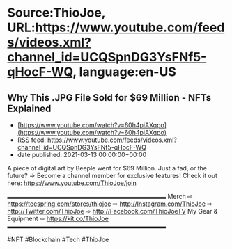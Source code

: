 # Source:ThioJoe, URL:https://www.youtube.com/feeds/videos.xml?channel_id=UCQSpnDG3YsFNf5-qHocF-WQ, language:en-US

## Why This .JPG File Sold for $69 Million - NFTs Explained
 - [https://www.youtube.com/watch?v=60h4piAXqpo](https://www.youtube.com/watch?v=60h4piAXqpo)
 - RSS feed: https://www.youtube.com/feeds/videos.xml?channel_id=UCQSpnDG3YsFNf5-qHocF-WQ
 - date published: 2021-03-13 00:00:00+00:00

A piece of digital art by Beeple went for $69 Million. Just a fad, or the future? 
⇒ Become a channel member for exclusive features! Check it out here: https://www.youtube.com/ThioJoe/join

▬▬▬▬▬▬▬▬▬▬▬▬▬▬▬▬▬▬▬▬▬▬▬▬▬▬
Merch ⇨ https://teespring.com/stores/thiojoe
⇨ http://Instagram.com/ThioJoe
⇨ http://Twitter.com/ThioJoe
⇨ http://Facebook.com/ThioJoeTV
My Gear & Equipment ⇨ https://kit.co/ThioJoe
▬▬▬▬▬▬▬▬▬▬▬▬▬▬▬▬▬▬▬▬▬▬▬▬▬▬

#NFT #Blockchain #Tech #ThioJoe


